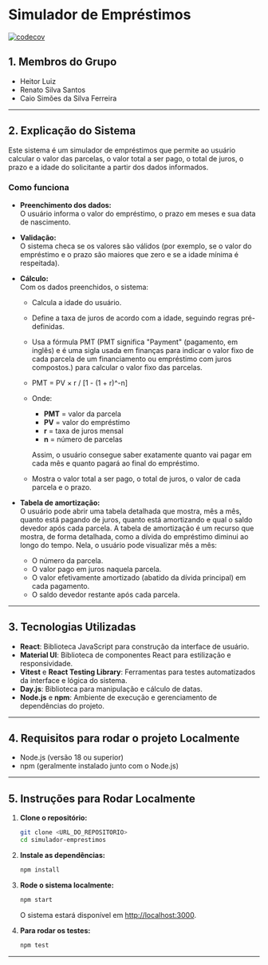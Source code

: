 # Simulador de Empréstimos

[![codecov](https://codecov.io/gh/heitorluizp/simulador-emprestimo-teste-software/branch/main/graph/badge.svg)](https://codecov.io/gh/heitorluizp/simulador-emprestimo-teste-software)

## 1. Membros do Grupo

- Heitor Luiz
- Renato Silva Santos
- Caio Simões da Silva Ferreira

---

## 2. Explicação do Sistema

Este sistema é um simulador de empréstimos que permite ao usuário calcular o valor das parcelas, o valor total a ser pago, o total de juros, o prazo e a idade do solicitante a partir dos dados informados. 

### Como funciona

- **Preenchimento dos dados:**  
  O usuário informa o valor do empréstimo, o prazo em meses e sua data de nascimento.

- **Validação:**  
  O sistema checa se os valores são válidos (por exemplo, se o valor do empréstimo e o prazo são maiores que zero e se a idade mínima é respeitada).

- **Cálculo:**  
  Com os dados preenchidos, o sistema:
  - Calcula a idade do usuário.
  - Define a taxa de juros de acordo com a idade, seguindo regras pré-definidas.
  - Usa a fórmula PMT (PMT significa "Payment" (pagamento, em inglês) e é uma sigla usada em finanças para indicar o valor fixo de cada parcela de um financiamento ou empréstimo com juros compostos.) para calcular o valor fixo das parcelas.
   - PMT = PV × r / [1 - (1 + r)^-n]
   - Onde:
      - **PMT** = valor da parcela
      - **PV** = valor do empréstimo
      - **r** = taxa de juros mensal
      - **n** = número de parcelas

      Assim, o usuário consegue saber exatamente quanto vai pagar em cada mês e quanto pagará ao final do empréstimo.
  - Mostra o valor total a ser pago, o total de juros, o valor de cada parcela e o prazo.

- **Tabela de amortização:**  
  O usuário pode abrir uma tabela detalhada que mostra, mês a mês, quanto está pagando de juros, quanto está amortizando e qual o saldo devedor após cada parcela.
  A tabela de amortização é um recurso que mostra, de forma detalhada, como a dívida do empréstimo diminui ao longo do tempo. Nela, o usuário pode visualizar mês a mês:
   - O número da parcela.
   - O valor pago em juros naquela parcela.
   - O valor efetivamente amortizado (abatido da dívida principal) em cada pagamento.
   - O saldo devedor restante após cada parcela.
---

## 3. Tecnologias Utilizadas

- **React**: Biblioteca JavaScript para construção da interface de usuário.
- **Material UI**: Biblioteca de componentes React para estilização e responsividade.
- **Vitest** e **React Testing Library**: Ferramentas para testes automatizados da interface e lógica do sistema.
- **Day.js**: Biblioteca para manipulação e cálculo de datas.
- **Node.js** e **npm**: Ambiente de execução e gerenciamento de dependências do projeto.

---

## 4. Requisitos para rodar o projeto Localmente

- Node.js (versão 18 ou superior)
- npm (geralmente instalado junto com o Node.js)

---

## 5. Instruções para Rodar Localmente

1. **Clone o repositório:**

   ```sh
   git clone <URL_DO_REPOSITORIO>
   cd simulador-emprestimos
   ```

2. **Instale as dependências:**

   ```sh
   npm install
   ```

3. **Rode o sistema localmente:**

   ```sh
   npm start
   ```

   O sistema estará disponível em [http://localhost:3000](http://localhost:3000).

4. **Para rodar os testes:**
   ```sh
   npm test
   ```

---
